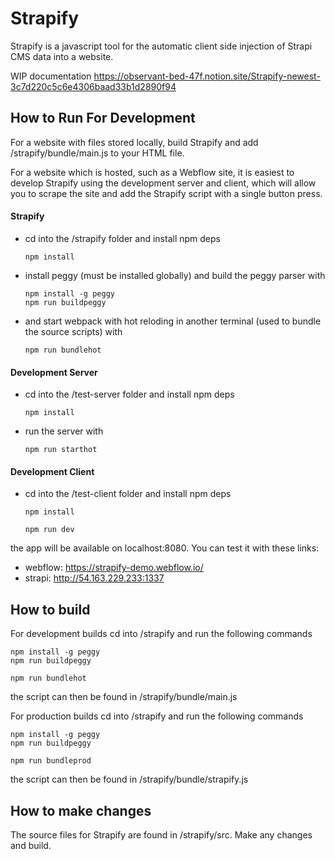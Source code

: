 # Strapify

Strapify is a javascript tool for the automatic client side injection of Strapi CMS data into a website.

WIP documentation https://observant-bed-47f.notion.site/Strapify-newest-3c7d220c5c6e4306baad33b1d2890f94

## How to Run For Development
For a website with files stored locally, build Strapify and add /strapify/bundle/main.js to your HTML file.

For a website which is hosted, such as a Webflow site, it is easiest to develop Strapify using the development server and client, which will allow you to scrape the site and add the Strapify script with a single button press.

#### Strapify
  - cd into the /strapify folder and install npm deps
    ```shell
    npm install
    ```
  - install peggy (must be installed globally) and build the peggy parser with
    ```shell
    npm install -g peggy
    npm run buildpeggy
    ```
  - and start webpack with hot reloding in another terminal (used to bundle the source scripts) with
    ```shell
    npm run bundlehot
    ```
    

#### Development Server
  - cd into the /test-server folder and install npm deps
    ```shell
    npm install
    ```
  - run the server with 
    ```shell
    npm run starthot
    ```
    
    
#### Development Client
  - cd into the /test-client folder and install npm deps
    ```shell
    npm install
    ```
    ```shell
    npm run dev
    ```
the app will be available on localhost:8080. You can test it with these links:
- webflow: https://strapify-demo.webflow.io/
- strapi: http://54.163.229.233:1337
  
  
## How to build
For development builds cd into /strapify and run the following commands
```shell
npm install -g peggy
npm run buildpeggy
```
```shell
npm run bundlehot
```
the script can then be found in /strapify/bundle/main.js

For production builds cd into /strapify and run the following commands
```shell
npm install -g peggy
npm run buildpeggy
```
```shell
npm run bundleprod
```
the script can then be found in /strapify/bundle/strapify.js

## How to make changes
The source files for Strapify are found in /strapify/src. Make any changes and build.
